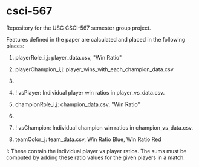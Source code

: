 # csci-567
Repository for the USC CSCI-567 semester group project.

Features defined in the paper are calculated and placed in the following places:


1. playerRole_i,j: player_data.csv, "Win Ratio"

2. playerChampion_i,j: player_wins_with_each_champion_data.csv

3.

4. ! vsPlayer: Individual player win ratios in player_vs_data.csv.

5. championRole_i,j: champion_data.csv, "Win Ratio"

6. 

7. ! vsChampion: Individual champion win ratios in champion_vs_data.csv.

8. teamColor_j: team_data.csv, Win Ratio Blue, Win Ratio Red


!: These contain the individual player vs player ratios. The sums must be computed by adding these ratio values for the given players in a match.